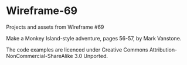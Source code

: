 # Wireframe-69
Projects and assets from Wireframe #69

Make a Monkey Island-style adventure, pages 56-57, by Mark Vanstone.

The code examples are licenced under Creative Commons Attribution-NonCommercial-ShareAlike 3.0 Unported.
